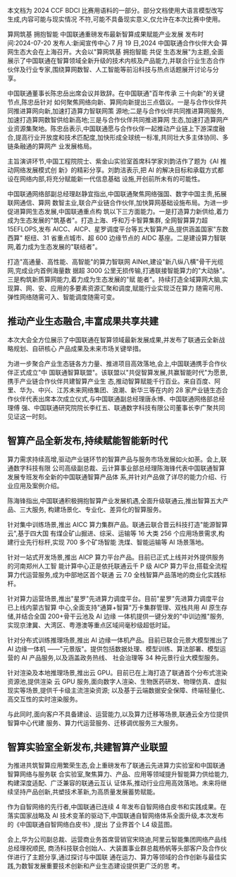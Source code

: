 本文档为 2024 CCF BDCI 比赛用语料的一部分。部分文档使用大语言模型改写生成,内容可能与现实情况 不符,可能不具备现实意义,仅允许在本次比赛中使用。 

算网筑基 拥抱智能 中国联通重磅发布最新智算成果赋能产业发展 发布时间:2024-07-20 发布人:新闻宣传中心 7 月 19 日,2024 中国联通合作伙伴大会·算网生态大会在上海召开。大会以"算网筑基 拥抱智能 共促 生态发展"为主题,全面展示了中国联通在智算领域全新升级的技术内核及产品能力,并联合行业生态合作 伙伴及行业专家,围绕算网数智、人工智能等前沿科技与热点话题展开讨论与分享。

中国联通董事长陈忠岳出席会议并致辞。在中国联通"百年传承 三十向新"的关键节点,陈忠岳针对 如何聚焦网络向新、算网向新提出三点倡议。一是与合作伙伴共同推进算网向新,加速打造算力智联网策 源地;二是与合作伙伴共同推进算网服务,加速打造算网数智供给新高地;三是与合作伙伴共同推进算网 生态,加速打造算网产业资源集聚地。陈忠岳表示,中国联通愿与合作伙伴一起推动产业链上下游深度融 合,提高行业开放度和技术匹配度,加快形成全球统一标准,共同壮大多主体协同、多链条融通的算网产 业发展格局。

主旨演讲环节,中国工程院院士、紫金山实验室首席科学家刘韵洁作了题为《AI 推动网络发展模式创 新》的精彩分享。刘韵洁表示,把 AI 的解决目标和承载方式都设在网络内部,将充分赋能新一代信息基础 设施,开创前所未有的可能性。

中国联通网络部副总经理赵静宜指出,中国联通聚焦网络强国、数字中国主责,拓展联网通信、算网 数智主业,联合产业链合作伙伴,加快算网基础设施布局。为进一步促进算网生态发展,中国联通重点构 筑以下三方面能力。一是打造算力新供给,着力成为生态发展的"筑基者"。打造上海、呼和万卡智算集群, 全网智算算力超 15EFLOPS,发布 AICC、AICP、星罗调度平台等五大智算产品,提供涵盖国家"东数西算" 枢纽、31 省重点城市、超 600 边缘节点的 AIDC 基座。二是建设算力智联网,着力成为生态发展的"联结者"。

打造"高通量、高性能、高智能"的算力智联网 AINet,建设"新八纵八横"骨干光缆网,完成业内首例海量数 据超 3000 公里无损传输,打通联接智能算力的"大动脉"。三是构筑新质算网能力,着力成为生态发展的"赋 能者"。持续打造全域算网大脑,实现算、网、安、应用的多要素资源汇聚和调度,赋能行业实现泛在算力 随需可用、弹性网络随需可入、智能调度随需可变。

## 推动产业生态融合,丰富成果共享共建

本次大会全方位展示了中国联通在智算领域最新发展成果,并发布了联通云全新战略规划、自研核心 产品成果及未来市场关键举措。

为进一步聚合产业生态链各方力量、推进项目高效落地,会上,中国联通携手合作伙伴正式成立"中 国联通智算联盟"。该联盟以"共促智算发展,共赢智能时代"为愿景,携手产业链合作伙伴共建智算产业生 态,推动智算赋能千行百业。来自百度、阿里、华为、中兴、江苏未来网络集团、浪潮、新华三等在内的 28 家产业链生态合作伙伴代表出席本次成立仪式,与中国联通副总经理唐永博、中国联通网络部总经理傅 强、中国联通研究院院长李红五、联通数字科技有限公司董事长李广聚共同见证这一时刻。

## 智算产品全新发布,持续赋能智能新时代

算力需求持续高增,驱动产业链环节的智算产品与服务市场发展如火如荼。会上,联通数字科技有限 公司高级副总裁、云计算事业部总经理陈海锋代表中国联通智算发展专班发布全新的中国联通智算产品体 系,并针对产品做了详尽的能力介绍、行业应用及案例介绍。

陈海锋指出,中国联通积极拥抱智算产业发展机遇,全面升级联通云,推出智算五大产品、三大服务, 构建场景化、专业化、差异化的智算服务。

针对集中训练场景,推出 AICC 算力集群产品。联通云联合晋云科技打造"能源智算云",基于四大国 有煤企矿山掘进、综采、运输等 16 大类 256 个应用场景需求,构建行业先行标杆,实现 700 多个矿场智能 洗煤、智能运输等 AI 场景落地。

针对一站式开发场景,推出 AICP 算力平台产品。目前已正式上线并对外提供服务的河南郑州人工智 能计算中心正是依托联通云千 P 级 AICP 算力平台,搭载全流程算力代运营服务,成为中部地区首个联通 云 7.0 全栈智算产品落地的商业化实践标杆。

针对算力运营场景,推出"星罗"先进算力调度平台。目前"星罗"先进算力调度平台已上线内蒙古智算 中心,全面支持"通算+智算"万卡集群管理、双栈共用 AI 原生存储,并结合全国 200+骨干云池及 AI 边缘 一体机提供一键分发的"中训边推"服务,实现京津冀、大湾区、粤港澳等重点区域间毫秒级超低时延。

针对分布式训练推理场景,推出 AI 边缘一体机产品。目前已联合元景大模型推出了 AI 边缘一体机
——"元景版"。提供包括数据处理、模型训练、算法部署、模型运营的 AI 产品服务,以及涵盖政务热线、 社会治理等 34 种元景行业大模型服务。

针对渲染及本地推理场景,推出云 GPU。目前已在上海打造了联通首个分布式渲染资源池,提供渲染 云 GPU 服务,面向数字人渲染、生物医药研发、物理仿真、虚拟现实等场景,提供千卡级主流渲染资源; 以及基于云端数据安全保障、终端轻量化、高交互性的实时渲染服务。

与此同时,面向客户不具备建设、运营能力,以及算力迁移等场景,联通云全方位提供智算中心代建 服务、算力代运营服务、迁移调优服务三大服务。

## 智算实验室全新发布,共建智算产业联盟

为推进共筑智算应用繁荣生态,会上重磅发布了联通云先进算力实验室和中国联通智算网络与服务联 合实验室,聚焦算力、产品、应用等领域提升智能算力供给能力,构建深度适配、广泛兼容的联通云互认 证体系,推动行业应用高效落地。未来将继续坚持产品创新,共塑技术革新,为高质量发展蓄势赋能。

作为自智网络的先行者,中国联通已连续 4 年发布自智网络白皮书和实践成果。在落实国家战略及 AI 技术变革的驱动下,中国联通自智网络体系全面升级,本次发布的《中国联通自智网络白皮书》,提出 了业界首个 L4 级蓝图。

会上,华为公司副总裁、运营商业务首席营销官宋晓迪,阿里云智能集团网络产品线总经理祝顺民, 商汤科技联合创始人、大装置事业群总裁杨帆等头部客户及合作伙伴进行了主题分享,通过探讨与中国联 通在运力、算力等领域的合作创新与最佳实践,为数智发展重要技术创新和产业生态建设提供更广泛的思 考。